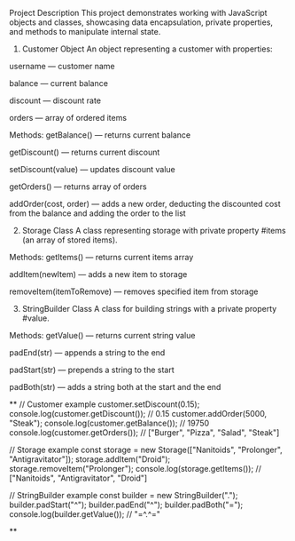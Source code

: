 Project Description
This project demonstrates working with JavaScript objects and classes, showcasing data encapsulation, private properties, and methods to manipulate internal state.

1. Customer Object
An object representing a customer with properties:

username — customer name

balance — current balance

discount — discount rate

orders — array of ordered items

Methods:
getBalance() — returns current balance

getDiscount() — returns current discount

setDiscount(value) — updates discount value

getOrders() — returns array of orders

addOrder(cost, order) — adds a new order, deducting the discounted cost from the balance and adding the order to the list

2. Storage Class
A class representing storage with private property #items (an array of stored items).

Methods:
getItems() — returns current items array

addItem(newItem) — adds a new item to storage

removeItem(itemToRemove) — removes specified item from storage

3. StringBuilder Class
A class for building strings with a private property #value.

Methods:
getValue() — returns current string value

padEnd(str) — appends a string to the end

padStart(str) — prepends a string to the start

padBoth(str) — adds a string both at the start and the end

**
// Customer example
customer.setDiscount(0.15);
console.log(customer.getDiscount()); // 0.15
customer.addOrder(5000, "Steak");
console.log(customer.getBalance()); // 19750
console.log(customer.getOrders()); // ["Burger", "Pizza", "Salad", "Steak"]

// Storage example
const storage = new Storage(["Nanitoids", "Prolonger", "Antigravitator"]);
storage.addItem("Droid");
storage.removeItem("Prolonger");
console.log(storage.getItems()); // ["Nanitoids", "Antigravitator", "Droid"]

// StringBuilder example
const builder = new StringBuilder(".");
builder.padStart("^");
builder.padEnd("^");
builder.padBoth("=");
console.log(builder.getValue()); // "=^.^="

**

